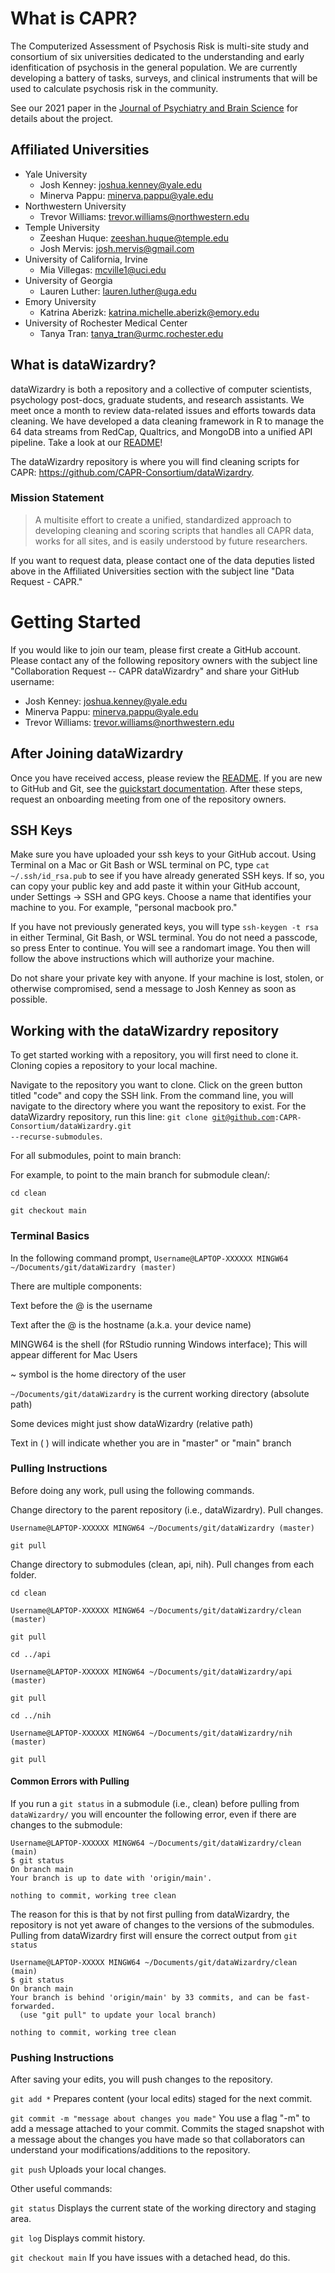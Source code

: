 # What is CAPR?
The Computerized Assessment of Psychosis Risk is multi-site study and consortium of six universities dedicated to the understanding and early idenfitication of psychosis in the general population. We are currently developing a battery of tasks, surveys, and clinical instruments that will be used to calculate psychosis risk in the community.

See our 2021 paper in the [Journal of Psychiatry and Brain Science](https://jpbs.hapres.com/htmls/JPBS_1407_Detail.html) for details about the project.

## Affiliated Universities
- Yale University
    - Josh Kenney: joshua.kenney@yale.edu
    - Minerva Pappu: minerva.pappu@yale.edu
- Northwestern University
    - Trevor Williams: trevor.williams@northwestern.edu
- Temple University
    - Zeeshan Huque: zeeshan.huque@temple.edu
    - Josh Mervis: josh.mervis@gmail.com
- University of California, Irvine
    - Mia Villegas: mcville1@uci.edu
- University of Georgia
    - Lauren Luther: lauren.luther@uga.edu
- Emory University
    - Katrina Aberizk: katrina.michelle.aberizk@emory.edu
- University of Rochester Medical Center
    - Tanya Tran: tanya_tran@urmc.rochester.edu

## What is dataWizardry?
dataWizardry is both a repository and a collective of computer scientists, psychology post-docs, graduate students, and research assistants. We meet once a month to review data-related issues and efforts towards data cleaning. We have developed a data cleaning framework in R to manage the 64 data streams from RedCap, Qualtrics, and MongoDB into a unified API pipeline. Take a look at our [README](https://github.com/CAPR-Consortium/dataWizardry/blob/master/README.md)!

The dataWizardry repository is where you will find cleaning scripts for CAPR: https://github.com/CAPR-Consortium/dataWizardry.

### Mission Statement
>A multisite effort to create a unified, standardized approach to developing cleaning and scoring scripts that handles all CAPR data, works for all sites, and is easily understood by future researchers.

If you want to request data, please contact one of the data deputies listed above in the Affiliated Universities section with the subject line "Data Request - CAPR."


# Getting Started
If you would like to join our team, please first create a GitHub account. Please contact any of the following repository owners with the subject line "Collaboration Request -- CAPR dataWizardry" and share your GitHub username:
- Josh Kenney: joshua.kenney@yale.edu
- Minerva Pappu: minerva.pappu@yale.edu
- Trevor Williams: trevor.williams@northwestern.edu

## After Joining dataWizardry
Once you have received access, please review the [README](https://github.com/CAPR-Consortium/dataWizardry/blob/master/README.md). If you are new to GitHub and Git, see the [quickstart documentation](https://docs.github.com/en/get-started/quickstart). After these steps, request an onboarding meeting from one of the repository owners.

## SSH Keys
Make sure you have uploaded your ssh keys to your GitHub accout. Using Terminal on a Mac or Git Bash or WSL terminal on PC, type <code>cat ~/.ssh/id_rsa.pub</code> to see if you have already generated SSH keys. If so, you can copy your public key and add paste it within your GitHub account, under Settings -> SSH and GPG keys. Choose a name that identifies your machine to you. For example, "personal macbook pro."

If you have not previously generated keys, you will type <code>ssh-keygen -t rsa</code> in either Terminal, Git Bash, or WSL terminal. You do not need a passcode, so press Enter to continue. You will see a randomart image. You then will follow the above instructions which will authorize your machine.

Do not share your private key with anyone. If your machine is lost, stolen, or otherwise compromised, send a message to Josh Kenney as soon as possible.


## Working with the dataWizardry repository

To get started working with a repository, you will first need to clone it. Cloning copies a repository to your local machine.

Navigate to the repository you want to clone. Click on the green button titled "code" and copy the SSH link. From the command line, you will navigate to the
directory where you want the repository to exist. For the dataWizardry repository, run this line: <code>git clone git@github.com:CAPR-Consortium/dataWizardry.git --recurse-submodules</code>.

For all submodules, point to main branch:

For example, to point to the main branch for submodule clean/:

<code>cd clean</code>

<code>git checkout main</code>

### Terminal Basics

In the following command prompt, 
`Username@LAPTOP-XXXXXX MINGW64 ~/Documents/git/dataWizardry (master)`

There are multiple components:

Text before the @ is the username

Text after the @ is the hostname (a.k.a. your device name)

MINGW64 is the shell (for RStudio running Windows interface); This will appear different for Mac Users

~ symbol is the home directory of the user

`~/Documents/git/dataWizardry` is the current working directory (absolute path)

Some devices might just show dataWizardry (relative path)

Text in ( ) will indicate whether you are in "master" or "main" branch

### Pulling Instructions

Before doing any work, pull using the following commands.

Change directory to the parent repository (i.e., dataWizardry). Pull changes.

`Username@LAPTOP-XXXXXX MINGW64 ~/Documents/git/dataWizardry (master)`

<code>git pull</code>

Change directory to submodules (clean, api, nih). Pull changes from each folder.

<code>cd clean</code>

`Username@LAPTOP-XXXXXX MINGW64 ~/Documents/git/dataWizardry/clean (master)`

<code>git pull</code>

<code>cd ../api</code>

`Username@LAPTOP-XXXXXX MINGW64 ~/Documents/git/dataWizardry/api (master)`

<code>git pull</code>

<code>cd ../nih</code>

`Username@LAPTOP-XXXXXX MINGW64 ~/Documents/git/dataWizardry/nih (master)`

<code>git pull</code>

#### Common Errors with Pulling

If you run a `git status` in a submodule (i.e., clean) before pulling from `dataWizardry/` you will encounter the following error, even if there are changes to the submodule: 

```
Username@LAPTOP-XXXXXX MINGW64 ~/Documents/git/dataWizardry/clean (main)
$ git status
On branch main
Your branch is up to date with 'origin/main'.

nothing to commit, working tree clean
```
The reason for this is that by not first pulling from dataWizardry, the repository is not yet aware of changes to the versions of the submodules. Pulling from dataWizardry first will ensure the correct output from `git status`

```
Username@LAPTOP-XXXXX MINGW64 ~/Documents/git/dataWizardry/clean (main)
$ git status
On branch main
Your branch is behind 'origin/main' by 33 commits, and can be fast-forwarded.
  (use "git pull" to update your local branch)

nothing to commit, working tree clean
```

### Pushing Instructions

After saving your edits, you will push changes to the repository.

<code>git add *</code>         Prepares content (your local edits) staged for the next commit.

<code>git commit -m "message about changes you made"</code>          You use a flag "-m" to add a message attached to your commit. Commits the staged snapshot with a message about the changes you have made so that collaborators can understand your modifications/additions to the repository.

<code>git push</code>          Uploads your local changes.

Other useful commands:

<code>git status</code>          Displays the current state of the working directory and staging area.

<code>git log</code>         Displays commit history.

<code>git checkout main</code>      If you have issues with a detached head, do this.
